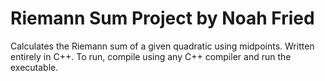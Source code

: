 # Riemann Sum Project by Noah Fried
Calculates the Riemann sum of a given quadratic using midpoints. Written entirely in C++.
To run, compile using any C++ compiler and run the executable.